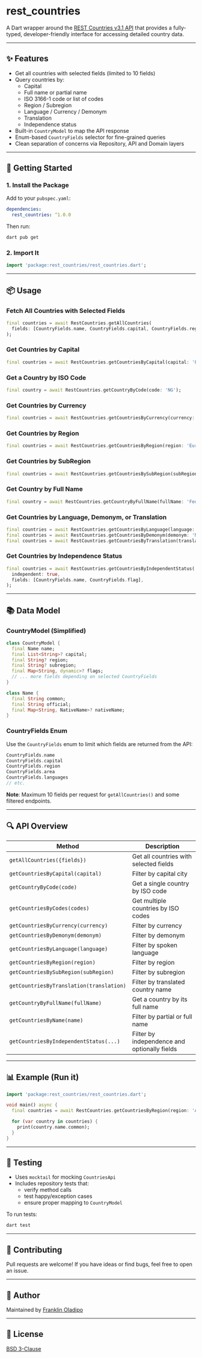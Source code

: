 # rest_countries

A Dart wrapper around the [REST Countries v3.1 API](https://restcountries.com) that provides a fully-typed, developer-friendly interface for accessing detailed country data.

---

## ✨ Features

- Get all countries with selected fields (limited to 10 fields)
- Query countries by:
  - Capital
  - Full name or partial name
  - ISO 3166-1 code or list of codes
  - Region / Subregion
  - Language / Currency / Demonym
  - Translation
  - Independence status
- Built-in `CountryModel` to map the API response
- Enum-based `CountryFields` selector for fine-grained queries
- Clean separation of concerns via Repository, API and Domain layers

---

## 🚀 Getting Started

### 1. Install the Package

Add to your `pubspec.yaml`:

```yaml
dependencies:
  rest_countries: ^1.0.0
```

Then run:

```bash
dart pub get
```

### 2. Import It

```dart
import 'package:rest_countries/rest_countries.dart';
```

---

## 📦 Usage

### Fetch All Countries with Selected Fields

```dart
final countries = await RestCountries.getAllCountries(
  fields: [CountryFields.name, CountryFields.capital, CountryFields.region],
);
```

### Get Countries by Capital

```dart
final countries = await RestCountries.getCountriesByCapital(capital: 'Paris');
```

### Get a Country by ISO Code

```dart
final country = await RestCountries.getCountryByCode(code: 'NG');
```

### Get Countries by Currency

```dart
final countries = await RestCountries.getCountriesByCurrency(currency: 'USD');
```

### Get Countries by Region

```dart
final countries = await RestCountries.getCountriesByRegion(region: 'Europe');
```

### Get Countries by SubRegion

```dart
final countries = await RestCountries.getCountriesBySubRegion(subRegion: 'Eastern Africa');
```

### Get Country by Full Name

```dart
final country = await RestCountries.getCountryByFullName(fullName: 'Federal Republic of Nigeria');
```

### Get Countries by Language, Demonym, or Translation

```dart
final countries = await RestCountries.getCountriesByLanguage(language: 'en');
final countries = await RestCountries.getCountriesByDemonym(demonym: 'Nigerian');
final countries = await RestCountries.getCountriesByTranslation(translation: 'Niger');
```

### Get Countries by Independence Status

```dart
final countries = await RestCountries.getCountriesByIndependentStatus(
  independent: true,
  fields: [CountryFields.name, CountryFields.flag],
);
```

---

## 📚 Data Model

### CountryModel (Simplified)

```dart
class CountryModel {
  final Name name;
  final List<String>? capital;
  final String? region;
  final String? subregion;
  final Map<String, dynamic>? flags;
  // ... more fields depending on selected CountryFields
}

class Name {
  final String common;
  final String official;
  final Map<String, NativeName>? nativeName;
}
```

### CountryFields Enum

Use the `CountryFields` enum to limit which fields are returned from the API:

```dart
CountryFields.name
CountryFields.capital
CountryFields.region
CountryFields.area
CountryFields.languages
// etc.
```

**Note**: Maximum 10 fields per request for `getAllCountries()` and some filtered endpoints.

---

## 🔍 API Overview

| Method                                   | Description                                  |
| ---------------------------------------- | -------------------------------------------- |
| `getAllCountries({fields})`              | Get all countries with selected fields       |
| `getCountriesByCapital(capital)`         | Filter by capital city                       |
| `getCountryByCode(code)`                 | Get a single country by ISO code             |
| `getCountriesByCodes(codes)`             | Get multiple countries by ISO codes          |
| `getCountriesByCurrency(currency)`       | Filter by currency                           |
| `getCountriesByDemonym(demonym)`         | Filter by demonym                            |
| `getCountriesByLanguage(language)`       | Filter by spoken language                    |
| `getCountriesByRegion(region)`           | Filter by region                             |
| `getCountriesBySubRegion(subRegion)`     | Filter by subregion                          |
| `getCountriesByTranslation(translation)` | Filter by translated country name            |
| `getCountryByFullName(fullName)`         | Get a country by its full name               |
| `getCountriesByName(name)`               | Filter by partial or full name               |
| `getCountriesByIndependentStatus(...)`   | Filter by independence and optionally fields |

---

## 📊 Example (Run it)

```dart
import 'package:rest_countries/rest_countries.dart';

void main() async {
  final countries = await RestCountries.getCountriesByRegion(region: 'Africa');

  for (var country in countries) {
    print(country.name.common);
  }
}
```

---

## 📂 Testing

- Uses `mocktail` for mocking `CountriesApi`
- Includes repository tests that:
  - verify method calls
  - test happy/exception cases
  - ensure proper mapping to `CountryModel`

To run tests:

```bash
dart test
```

---

## 🚪 Contributing

Pull requests are welcome! If you have ideas or find bugs, feel free to open an issue.

---

## 👋 Author

Maintained by [Franklin Oladipo](https://github.com/frankdroid7)

---

## 📄 License

[BSD 3-Clause](LICENSE)
